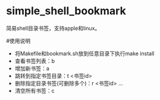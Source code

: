 # simple_shell_bookmark
简易shell目录书签，支持apple和linux。

#使用说明
- 将Makefile和bookmark.sh放到任意目录下执行make install
- 查看书签列表：b
- 增加新书签：a
- 跳转到指定书签目录：t <书签id>
- 删除指定目录书签(可删除多个)：r <书签id> ...
- 清空所有书签：c
